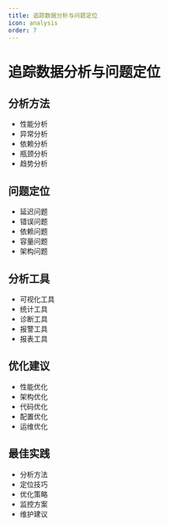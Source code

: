 ```yaml
---
title: 追踪数据分析与问题定位
icon: analysis
order: 7
---
```


# 追踪数据分析与问题定位

## 分析方法
- 性能分析
- 异常分析
- 依赖分析
- 瓶颈分析
- 趋势分析

## 问题定位
- 延迟问题
- 错误问题
- 依赖问题
- 容量问题
- 架构问题

## 分析工具
- 可视化工具
- 统计工具
- 诊断工具
- 报警工具
- 报表工具

## 优化建议
- 性能优化
- 架构优化
- 代码优化
- 配置优化
- 运维优化

## 最佳实践
- 分析方法
- 定位技巧
- 优化策略
- 监控方案
- 维护建议
